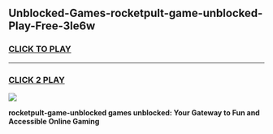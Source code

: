 
## Unblocked-Games-rocketpult-game-unblocked-Play-Free-3le6w
<h3>
<a href="https://premium76.site?title=rocketpult-game-unblocked&ref=19M">CLICK TO PLAY</a></h3>
<hr>

<h3>
<a href="https://premium76.site?title=rocketpult-game-unblocked&ref=19M">CLICK 2 PLAY</a>
  
</h3>

<a href="https://premium76.site?title=rocketpult-game-unblocked&ref=19M"><img src="https://clearcache.store/games.png"></a>


**rocketpult-game-unblocked games unblocked: Your Gateway to Fun and Accessible Online Gaming**

